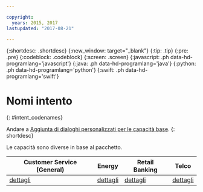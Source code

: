 ```yaml
---

copyright:
  years: 2015, 2017
lastupdated: "2017-08-21"

---
```


{:shortdesc: .shortdesc}
{:new_window: target="_blank"}
{:tip: .tip}
{:pre: .pre}
{:codeblock: .codeblock}
{:screen: .screen}
{:javascript: .ph data-hd-programlang='javascript'}
{:java: .ph data-hd-programlang='java'}
{:python: .ph data-hd-programlang='python'}
{:swift: .ph data-hd-programlang='swift'}

# Nomi intento
{: #intent_codenames}

Andare a [Aggiunta di dialoghi personalizzati per le capacità base](add-custom-dialog.html).
{: shortdesc}

Le capacità sono diverse in base al pacchetto.

| Customer Service (General) | Energy  | Retail Banking | Telco   |
|----------------------------|---------|----------------|---------|
| [dettagli](intent_codenames_general.html) | [dettagli](intent_codenames_energy.html) | [dettagli](intent_codenames_banking.html) | [dettagli](intent_codenames_telco.html) |
